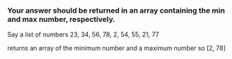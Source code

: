 ### Your answer should be returned in an array containing the min and max number, respectively.

Say a list of numbers 23, 34, 56, 78, 2, 54, 55, 21, 77

returns an array of the minimum number and a maximum number so [2, 78]